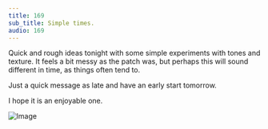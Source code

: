 ```yaml
---
title: 169
sub_title: Simple times.
audio: 169
---
```

Quick and rough ideas tonight with some simple experiments with tones and texture. It feels a bit messy as the patch was, but perhaps this will sound different in time, as things often tend to.

Just a quick message as late and have an early start tomorrow.

I hope it is an enjoyable one.

![Image](/assets/img/Snd-169.jpg)